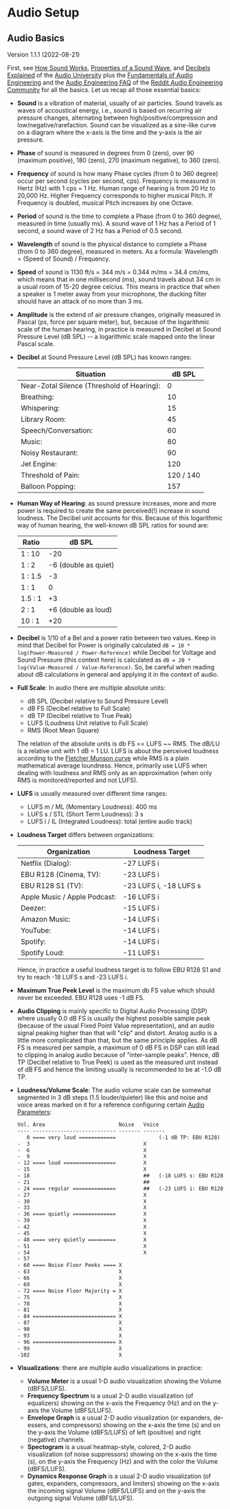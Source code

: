 
Audio Setup
===========

Audio Basics
------------

Version 1.1.1 (2022-08-21)

First, see [How Sound Works](https://www.youtube.com/watch?v=mjv7O0KS1ug),
[Properties of a Sound Wave](https://www.youtube.com/watch?v=KUMI9sqD6vc),
and [Decibels Explained](https://www.youtube.com/watch?v=F4r3WI-JXlc)
of the [Audio University](https://www.youtube.com/hashtag/audiouniversity)
plus the [Fundamentals of Audio Engineering](https://www.reddit.com/r/audioengineering/wiki/fundamentals/)
and the [Audio Engineering FAQ](https://www.reddit.com/r/audioengineering/wiki/faq/)
of the [Reddit Audio Engineering Community](https://www.reddit.com/r/audioengineering/)
for all the basics. Let us recap all those essential basics:

- **Sound** is a vibration of material, usually of air particles.
  Sound travels as waves of accoustical energy, i.e.,
  sound is based on recurring air pressure changes, alternating between
  high/positive/compression and low/negative/rarefaction.
  Sound can be visualized as a sine-like curve on a diagram where the
  x-axis is the time and the y-axis is the air pressure.

- **Phase** of sound is measured in degrees from 0 (zero), over 90
  (maximum positive), 180 (zero), 270 (maximum negative), to 360 (zero).

- **Frequency** of sound is how many Phase cycles (from 0 to 360 degree) occur
  per second (cycles per second, cps). Frequency is measured in Hertz (Hz)
  with 1 cps = 1 Hz. Human range of hearing is from 20 Hz to 20,000
  Hz. Higher Frequency corresponds to higher musical Pitch. If Frequency
  is doubled, musical Pitch increases by one Octave.

- **Period** of sound is the time to complete a Phase (from 0 to 360 degree),
  measured in time (usually ms). A sound wave of 1 Hz has a Period of 1
  second, a sound wave of 2 Hz has a Period of 0.5 second.

- **Wavelength** of sound is the physical distance to complete a
  Phase (from 0 to 360 degree), measured in meters. As a formula:
  Wavelength = (Speed of Sound) / Frequency.

- **Speed** of sound is 1130 ft/s = 344 m/s = 0.344 m/ms = 34.4 cm/ms,
  which means that in one millisecond (ms), sound travels about 34 cm in
  a usual room of 15-20 degree celcius. This means in practice that when
  a speaker is 1 meter away from your microphone, the ducking filter
  should have an attack of no more than 3 ms.

- **Amplitude** is the extend of air pressure changes, originally
  measured in Pascal (ps, force per square meter), but, because of the
  logarithmic scale of the human hearing, in practice is measured in
  Decibel at Sound Pressure Level (dB SPL) -- a logarithmic scale mapped
  onto the linear Pascal scale.

- **Decibel** at Sound Pressure Level (dB SPL) has known ranges:

  Situation                                  | dB SPL
  ------------------------------------------ | ------
  Near-Zotal Silence (Threshold of Hearing): | 0
  Breathing:                                 | 10
  Whispering:                                | 15
  Library Room:                              | 45
  Speech/Conversation:                       | 60
  Music:                                     | 80
  Noisy Restaurant:                          | 90
  Jet Engine:                                | 120
  Threshold of Pain:                         | 120 / 140
  Balloon Popping:                           | 157

- **Human Way of Hearing**: as sound pressure increases, more and more
  power is required to create the same perceived(!) increase in
  sound loudness. The Decibel unit accounts for this. Because of this
  logarithmic way of human hearing, the well-known dB SPL ratios for
  sound are:

  Ratio   | dB SPL
  ------- | -------
  1 : 10  | -20
  1 : 2   | -6 (double as quiet)
  1 : 1.5 | -3
  1 : 1   | 0
  1.5 : 1 | +3
  2 : 1   | +6 (double as loud)
  10 : 1  | +20

- **Decibel** is 1/10 of a Bel and a power ratio between two values.
  Keep in mind that Decibel for Power is originally calculated `dB = 10 *
  log(Power-Measured / Power-Reference)` while Decibel for Voltage
  and Sound Pressure (this context here) is calculated as `dB = 20 *
  log(Value-Measured / Value-Reference)`. So, be careful when reading
  about dB calculations in general and applying it in the context of
  audio.

- **Full Scale**: In audio there are multiple absolute units:

    - dB SPL (Decibel relative to Sound Pressure Level)
    - dB FS  (Decibel relative to Full Scale)
    - dB TP  (Decibel relative to True Peak)
    - LUFS   (Loudness Unit relative to Full Scale)
    - RMS    (Root Mean Square)

  The relation of the absolute units is db FS == LUFS ~~ RMS.
  The dB/LU is a relative unit with 1 dB = 1 LU.
  LUFS is about the perceived loudness according to the
  [Fletcher Munson curve](https://en.wikipedia.org/wiki/Equal-loudness_contour)
  while RMS is a plain mathematical average loundness. Hence, primarily
  use LUFS when dealing with loudness and RMS only as an approximation
  (when only RMS is monitored/reported and not LUFS).

- **LUFS** is usually measured over different time ranges:

    - LUFS m / ML  (Momentary Loudness): 400 ms
    - LUFS s / STL (Short Term Loudness): 3 s
    - LUFS i / IL  (Integrated Loudness): total (entire audio track)

- **Loudness Target** differs between organizations:

  Organization                 | Loudness Target
  ---------------------------- | ----------------------
  Netflix (Dialog):            | -27 LUFS i
  EBU R128 (Cinema, TV):       | -23 LUFS i
  EBU R128 S1 (TV):            | -23 LUFS i, -18 LUFS s
  Apple Music / Apple Podcast: | -16 LUFS i
  Deezer:                      | -15 LUFS i
  Amazon Music:                | -14 LUFS i
  YouTube:                     | -14 LUFS i
  Spotify:                     | -14 LUFS i
  Spotify Loud:                | -11 LUFS i

  Hence, in practice a useful loudness target is to follow EBU R128 S1
  and try to reach -18 LUFS s and -23 LUFS i.

- **Maximum True Peek Level** is the maximum db FS value which should
  never be exceeded. EBU R128 uses -1 dB FS.

- **Audio Clipping** is mainly specific to Digital Audio Processing
  (DSP) where usually 0.0 dB FS is usually the highest possible sample
  peak (because of the usual Fixed Point Value representation), and
  an audio signal peaking higher than that will "clip" and distort.
  Analog audio is a little more complicated than that, but the same
  principle applies. As dB FS is measured per sample, a maximum of 0
  dB FS in DSP can still lead to clipping in analog audio because of
  "inter-sample peaks". Hence, dB TP (Decibel relative to True Peek)
  is used as the measured unit instead of dB FS and hence the limiting
  usually is recommended to be at -1.0 dB TP.

- **Loudness/Volume Scale**: The audio volume scale can be somewhat
  segmented in 3 dB steps (1.5 louder/quieter) like this and noise and
  voice areas marked on it for a reference configuring certain [Audio
  Parameters](audio-params.md):

    ```txt
    Vol. Area                        Noise   Voice
    ---- --------------------------- ------- -------
       0 ==== very loud ============              (-1 dB TP: EBU R128)
    -  3                                     X
    -  6                                     X
    -  9                                     X
    - 12 ==== loud =================         X
    - 15                                     X
    - 18                                     ##   (-18 LUFS s: EBU R128 S1)
    - 21                                     ##
    - 24 ==== regular ==============         ##   (-23 LUFS i: EBU R128 S1)
    - 27                                     X
    - 30                                     X
    - 33                                     X
    - 36 ==== quietly ==============         X
    - 39                                     X
    - 42                                     X
    - 45                                     X
    - 48 ==== very quietly =========         X
    - 51                                     X
    - 54                                     X
    - 57
    - 60 ==== Noise Floor Peeks ==== X
    - 63                             X
    - 66                             X
    - 69                             X
    - 72 ==== Noise Floor Majority = X
    - 75                             X
    - 78                             X
    - 81                             X
    - 84 =========================== X
    - 87                             X
    - 90                             X
    - 93                             X
    - 96 =========================== X
    - 99                             X
    -102                             X
    ```

- **Visualizations**: there are multiple audio visualizations in practice:
   - **Volume Meter** is a usual 1-D audio visualization showing the Volume (dBFS/LUFS).
   - **Frequency Spectrum** is a usual 2-D audio visualization (of equalizers) showing on the
     x-axis the Frequency (Hz) and on the y-axis the Volume (dBFS/LUFS).
   - **Envelope Graph** is a usual 2-D audio visualization (or
     expanders, de-essers, and compressors) showing on the x-axis the time
     (s) and on the y-axis the Volume (dBFS/LUFS) of left (positive) and
     right (negative) channels.
   - **Spectogram** is a usual heatmap-style, colored, 2-D audio
     visualization (of noise suppressors) showing on the x-axis the time (s), on the y-axis the
     Frequency (Hz) and with the color the Volume (dBFS/LUFS).
   - **Dynamics Response Graph** is a usual 2-D audio visualization (of
     gates, expanders, compressors, and limiters) showing
     on the x-axis the incoming signal Volume (dBFS/LUFS) and on
     the y-axis the outgoing signal Volume (dBFS/LUFS).

